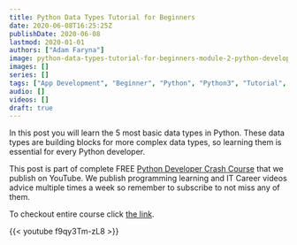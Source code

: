 ```yaml
---
title: Python Data Types Tutorial for Beginners
date: 2020-06-08T16:25:25Z
publishDate: 2020-06-08
lastmod: 2020-01-01
authors: ["Adam Faryna"]
image: python-data-types-tutorial-for-beginners-module-2-python-developer-crash-course.jpg
images: []
series: []
tags: ["App Development", "Beginner", "Python", "Python3", "Tutorial", "Web Development"]
audio: []
videos: []
draft: true
---
```


In this post you will learn the 5 most basic data types in Python. These data types are building blocks for more complex data types, so learning them is essential for every Python developer.

This post is part of complete FREE [Python Developer Crash Course](https://youtu.be/sd0aa3u_drI) that we publish on YouTube. We publish programming learning and IT Career videos advice multiple times a week so remember to subscribe to not miss any of them.

To checkout entire course click [the link](https://youtu.be/sd0aa3u_drI).

{{< youtube f9qy3Tm-zL8 >}}
